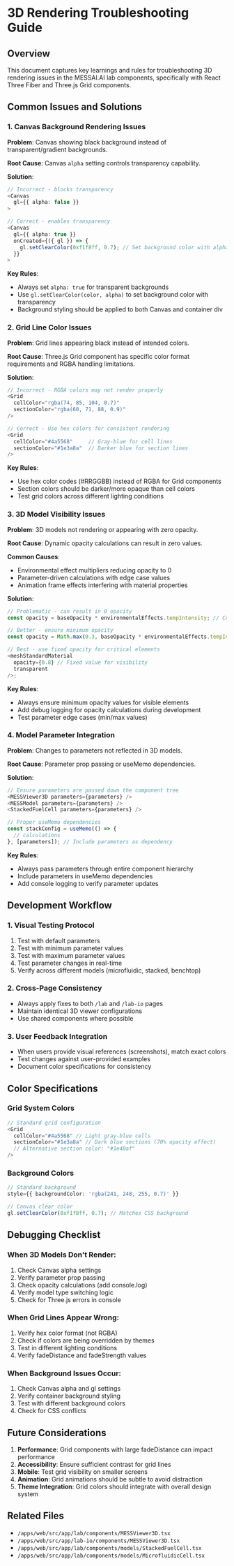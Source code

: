 # 3D Rendering Troubleshooting Guide

## Overview

This document captures key learnings and rules for troubleshooting 3D rendering
issues in the MESSAI.AI lab components, specifically with React Three Fiber and
Three.js Grid components.

## Common Issues and Solutions

### 1. Canvas Background Rendering Issues

**Problem**: Canvas showing black background instead of transparent/gradient
backgrounds.

**Root Cause**: Canvas `alpha` setting controls transparency capability.

**Solution**:

```typescript
// Incorrect - blocks transparency
<Canvas
  gl={{ alpha: false }}
>

// Correct - enables transparency
<Canvas
  gl={{ alpha: true }}
  onCreated={({ gl }) => {
    gl.setClearColor(0xf1f8ff, 0.7); // Set background color with alpha
  }}
>
```

**Key Rules**:

- Always set `alpha: true` for transparent backgrounds
- Use `gl.setClearColor(color, alpha)` to set background color with transparency
- Background styling should be applied to both Canvas and container div

### 2. Grid Line Color Issues

**Problem**: Grid lines appearing black instead of intended colors.

**Root Cause**: Three.js Grid component has specific color format requirements
and RGBA handling limitations.

**Solution**:

```typescript
// Incorrect - RGBA colors may not render properly
<Grid
  cellColor="rgba(74, 85, 104, 0.7)"
  sectionColor="rgba(60, 71, 88, 0.9)"
/>

// Correct - Use hex colors for consistent rendering
<Grid
  cellColor="#4a5568"     // Gray-blue for cell lines
  sectionColor="#1e3a8a"  // Darker blue for section lines
/>
```

**Key Rules**:

- Use hex color codes (#RRGGBB) instead of RGBA for Grid components
- Section colors should be darker/more opaque than cell colors
- Test grid colors across different lighting conditions

### 3. 3D Model Visibility Issues

**Problem**: 3D models not rendering or appearing with zero opacity.

**Root Cause**: Dynamic opacity calculations can result in zero values.

**Common Causes**:

- Environmental effect multipliers reducing opacity to 0
- Parameter-driven calculations with edge case values
- Animation frame effects interfering with material properties

**Solution**:

```typescript
// Problematic - can result in 0 opacity
const opacity = baseOpacity * environmentalEffects.tempIntensity; // Could be 0

// Better - ensure minimum opacity
const opacity = Math.max(0.3, baseOpacity * environmentalEffects.tempIntensity);

// Best - use fixed opacity for critical elements
<meshStandardMaterial
  opacity={0.8} // Fixed value for visibility
  transparent
/>;
```

**Key Rules**:

- Always ensure minimum opacity values for visible elements
- Add debug logging for opacity calculations during development
- Test parameter edge cases (min/max values)

### 4. Model Parameter Integration

**Problem**: Changes to parameters not reflected in 3D models.

**Root Cause**: Parameter prop passing or useMemo dependencies.

**Solution**:

```typescript
// Ensure parameters are passed down the component tree
<MESSViewer3D parameters={parameters} />
<MESSModel parameters={parameters} />
<StackedFuelCell parameters={parameters} />

// Proper useMemo dependencies
const stackConfig = useMemo(() => {
  // calculations
}, [parameters]); // Include parameters as dependency
```

**Key Rules**:

- Always pass parameters through entire component hierarchy
- Include parameters in useMemo dependencies
- Add console logging to verify parameter updates

## Development Workflow

### 1. Visual Testing Protocol

1. Test with default parameters
2. Test with minimum parameter values
3. Test with maximum parameter values
4. Test parameter changes in real-time
5. Verify across different models (microfluidic, stacked, benchtop)

### 2. Cross-Page Consistency

- Always apply fixes to both `/lab` and `/lab-io` pages
- Maintain identical 3D viewer configurations
- Use shared components where possible

### 3. User Feedback Integration

- When users provide visual references (screenshots), match exact colors
- Test changes against user-provided examples
- Document color specifications for consistency

## Color Specifications

### Grid System Colors

```typescript
// Standard grid configuration
<Grid
  cellColor="#4a5568" // Light gray-blue cells
  sectionColor="#1e3a8a" // Dark blue sections (70% opacity effect)
  // Alternative section color: "#1e40af"
/>
```

### Background Colors

```typescript
// Standard background
style={{ backgroundColor: 'rgba(241, 248, 255, 0.7)' }}

// Canvas clear color
gl.setClearColor(0xf1f8ff, 0.7); // Matches CSS background
```

## Debugging Checklist

### When 3D Models Don't Render:

1. Check Canvas alpha settings
2. Verify parameter prop passing
3. Check opacity calculations (add console.log)
4. Verify model type switching logic
5. Check for Three.js errors in console

### When Grid Lines Appear Wrong:

1. Verify hex color format (not RGBA)
2. Check if colors are being overridden by themes
3. Test in different lighting conditions
4. Verify fadeDistance and fadeStrength values

### When Background Issues Occur:

1. Check Canvas alpha and gl settings
2. Verify container background styling
3. Test with different background colors
4. Check for CSS conflicts

## Future Considerations

1. **Performance**: Grid components with large fadeDistance can impact
   performance
2. **Accessibility**: Ensure sufficient contrast for grid lines
3. **Mobile**: Test grid visibility on smaller screens
4. **Animation**: Grid animations should be subtle to avoid distraction
5. **Theme Integration**: Grid colors should integrate with overall design
   system

## Related Files

- `/apps/web/src/app/lab/components/MESSViewer3D.tsx`
- `/apps/web/src/app/lab-io/components/MESSViewer3D.tsx`
- `/apps/web/src/app/lab/components/models/StackedFuelCell.tsx`
- `/apps/web/src/app/lab/components/models/MicrofluidicCell.tsx`
